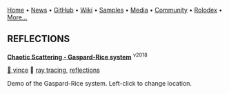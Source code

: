 [Home](https://qb64.com) • [News](/news.md) • [GitHub](/github.md) • [Wiki](/wiki.md) • [Samples](/samples.md) • [Media](/media.md) • [Community](/community.md) • [Rolodex](/rolodex.md) • [More...](/more.md)

## REFLECTIONS

**[Chaotic Scattering - Gaspard-Rice system](chaotic-scattering/index.md)** <sup>v2018</sup>

[🐝 vince](vince.md) 🔗 [ray tracing](ray-tracing.md), [reflections](reflections.md)

Demo of the Gaspard-Rice system. Left-click to change location.
